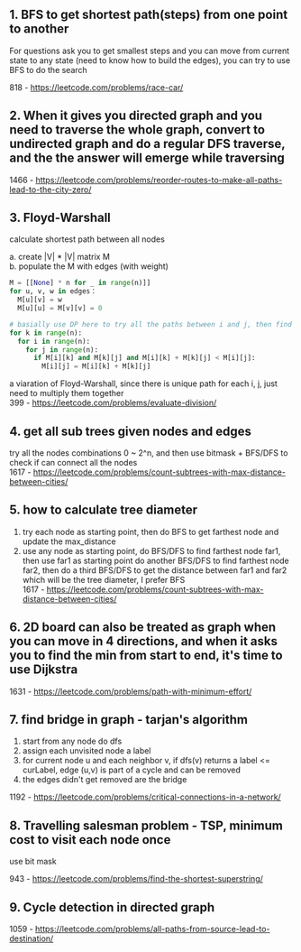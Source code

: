 ## 1. BFS to get shortest path(steps) from one point to another

For questions ask you to get smallest steps and you can move from current state to any state (need to know how to build the edges), you can try to use BFS to do the search

818 - https://leetcode.com/problems/race-car/

## 2. When it gives you directed graph and you need to traverse the whole graph, convert to undirected graph and do a regular DFS traverse, and the the answer will emerge while traversing

1466 - https://leetcode.com/problems/reorder-routes-to-make-all-paths-lead-to-the-city-zero/

## 3. Floyd-Warshall

calculate shortest path between all nodes

a. create |V| * |V| matrix M  
b. populate the M with edges (with weight)
```python
M = [[None] * n for _ in range(n)]]
for u, v, w in edges：
  M[u][v] = w
  M[u][u] = M[v][v] = 0

# basially use DP here to try all the paths between i and j, then find the shortest one among them
for k in range(n):
  for i in range(n):
    for j in range(n):
      if M[i][k] and M[k][j] and M[i][k] + M[k][j] < M[i][j]:
        M[i][j] = M[i][k] + M[k][j]
```
a viaration of Floyd-Warshall, since there is unique path for each i, j, just need to multiply them together  
399 - https://leetcode.com/problems/evaluate-division/

## 4. get all sub trees given nodes and edges

try all the nodes combinations  0 ~ 2^n, and then use bitmask + BFS/DFS to check if can connect all the nodes  
1617 - https://leetcode.com/problems/count-subtrees-with-max-distance-between-cities/

## 5. how to calculate tree diameter

1. try each node as starting point, then do BFS to get farthest node and update the max_distance  
2. use any node as starting point, do BFS/DFS to find farthest node far1, then use far1 as starting point do another BFS/DFS to find farthest node far2, then do a third BFS/DFS to get the distance between far1 and far2 which will be the tree diameter, I prefer BFS  
1617 - https://leetcode.com/problems/count-subtrees-with-max-distance-between-cities/

## 6. 2D board can also be treated as graph when you can move in 4 directions, and when it asks you to find the min from start to end, it's time to use Dijkstra

1631 - https://leetcode.com/problems/path-with-minimum-effort/

## 7. find bridge in graph - tarjan's algorithm

1. start from any node do dfs
2. assign each unvisited node a label
3. for current node u and each neighbor v, if dfs(v) returns a label <= curLabel, edge (u,v) is part of a cycle and can be removed
4. the edges didn't get removed are the bridge

1192 - https://leetcode.com/problems/critical-connections-in-a-network/

## 8. Travelling salesman problem - TSP, minimum cost to visit each node once  
use bit mask 

943 - https://leetcode.com/problems/find-the-shortest-superstring/

## 9. Cycle detection in directed graph

1059 - https://leetcode.com/problems/all-paths-from-source-lead-to-destination/
